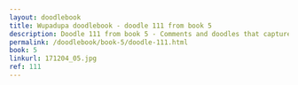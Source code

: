 ```yaml
---
layout: doodlebook
title: Wupadupa doodlebook - doodle 111 from book 5
description: Doodle 111 from book 5 - Comments and doodles that capture the essence of this event  
permalink: /doodlebook/book-5/doodle-111.html
book: 5
linkurl: 171204_05.jpg
ref: 111
---	  
```

																																																																							